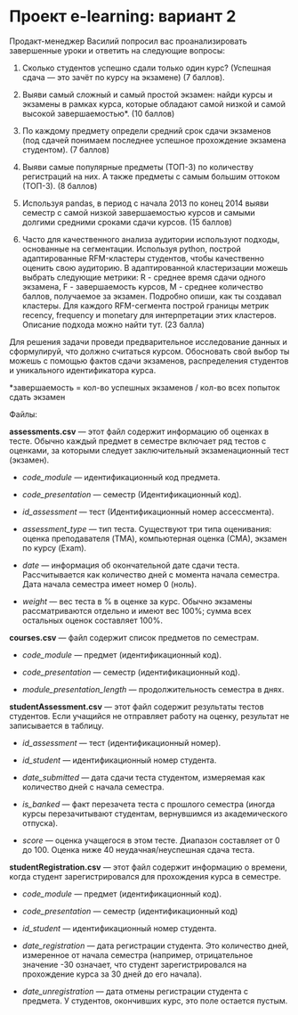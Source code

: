 # Проект e-learning: вариант 2 #
Продакт-менеджер Василий попросил вас проанализировать завершенные уроки и ответить на следующие вопросы:

1. Сколько студентов успешно сдали только один курс? (Успешная сдача — это зачёт по курсу на экзамене) (7 баллов).

2. Выяви самый сложный и самый простой экзамен: найди курсы и экзамены в рамках курса, которые обладают самой низкой и самой высокой завершаемостью*. (10 баллов)

3. По каждому предмету определи средний срок сдачи экзаменов (под сдачей понимаем последнее успешное прохождение экзамена студентом). (7 баллов) 

4. Выяви самые популярные предметы (ТОП-3) по количеству регистраций на них. А также предметы с самым большим оттоком (ТОП-3). (8 баллов)

5. Используя pandas, в период с начала 2013 по конец 2014 выяви семестр с самой низкой завершаемостью курсов и самыми долгими средними сроками сдачи курсов.  (15 баллов) 

6. Часто для качественного анализа аудитории используют подходы, основанные на сегментации. Используя python, построй адаптированные RFM-кластеры студентов, чтобы качественно оценить свою аудиторию. В адаптированной кластеризации можешь выбрать следующие метрики: R - среднее время сдачи одного экзамена, F - завершаемость курсов, M - среднее количество баллов, получаемое за экзамен. Подробно опиши, как ты создавал кластеры. Для каждого RFM-сегмента построй границы метрик recency, frequency и monetary для интерпретации этих кластеров. Описание подхода можно найти тут. (23 балла)

Для решения задачи проведи предварительное исследование данных и сформулируй, что должно считаться курсом. Обосновать свой выбор ты можешь с помощью фактов сдачи экзаменов, распределения студентов и уникального идентификатора курса.

*завершаемость = кол-во успешных экзаменов / кол-во всех попыток сдать экзамен

Файлы: 

**assessments.csv** — этот файл содержит информацию об оценках в тесте. Обычно каждый предмет в семестре включает ряд тестов с оценками, за которыми следует заключительный экзаменационный тест (экзамен).
+ *code_module* — идентификационный код предмета.

+ *code_presentation* — семестр (Идентификационный код).

+ *id_assessment* — тест (Идентификационный номер ассессмента).

+ *assessment_type* — тип теста. Существуют три типа оценивания: оценка преподавателя (TMA), компьютерная оценка (СМА), экзамен по курсу (Exam).

+ *date* — информация об окончательной дате сдачи теста. Рассчитывается как количество дней с момента начала семестра. Дата начала семестра имеет номер 0 (ноль).

+ *weight* — вес теста в % в оценке за курс. Обычно экзамены рассматриваются отдельно и имеют вес 100%; сумма всех остальных оценок составляет 100%.

**courses.csv** — файл содержит список предметов по семестрам.
+ *code_module* — предмет (идентификационный код).

+ *code_presentation* — семестр (идентификационный код).

+ *module_presentation_length* — продолжительность семестра в днях.

**studentAssessment.csv** — этот файл содержит результаты тестов студентов. Если учащийся не отправляет работу на оценку, результат не записывается в таблицу.
+ *id_assessment* — тест (идентификационный номер).

+ *id_student* — идентификационный номер студента.

+ *date_submitted* — дата сдачи теста студентом, измеряемая как количество дней с начала семестра.

+ *is_banked* — факт перезачета теста с прошлого семестра (иногда курсы перезачитывают студентам, вернувшимся из академического отпуска).

+ *score* — оценка учащегося в этом тесте. Диапазон составляет от 0 до 100. Оценка ниже 40 неудачная/неуспешная сдача теста.

**studentRegistration.csv** — этот файл содержит информацию о времени, когда студент зарегистрировался для прохождения курса в семестре.
+ *code_module* — предмет (идентификационный код).

+ *code_presentation* — семестр (идентификационный код)

+ *id_student* — идентификационный номер студента.

+ *date_registration* — дата регистрации студента. Это количество дней, измеренное от начала семестра (например, отрицательное значение -30 означает, что студент зарегистрировался на прохождение курса за 30 дней до его начала).

+ *date_unregistration* — дата отмены регистрации студента с предмета. У студентов, окончивших курс, это поле остается пустым.
